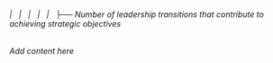 ###### |   |   |   |   |   ├── Number of leadership transitions that contribute to achieving strategic objectives

*Add content here*